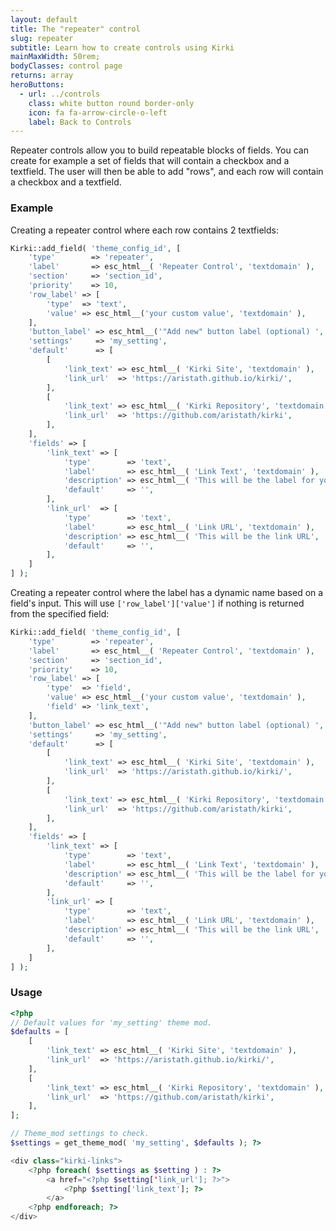 ```yaml
---
layout: default
title: The "repeater" control
slug: repeater
subtitle: Learn how to create controls using Kirki
mainMaxWidth: 50rem;
bodyClasses: control page
returns: array
heroButtons:
  - url: ../controls
    class: white button round border-only
    icon: fa fa-arrow-circle-o-left
    label: Back to Controls
---
```


Repeater controls allow you to build repeatable blocks of fields.
You can create for example a set of fields that will contain a checkbox and a textfield. The user will then be able to add "rows", and each row will contain a checkbox and a textfield.

### Example


Creating a repeater control where each row contains 2 textfields:

```php
Kirki::add_field( 'theme_config_id', [
	'type'        => 'repeater',
	'label'       => esc_html__( 'Repeater Control', 'textdomain' ),
	'section'     => 'section_id',
	'priority'    => 10,
	'row_label' => [
		'type'  => 'text',
		'value' => esc_html__('your custom value', 'textdomain' ),
	],
	'button_label' => esc_html__('"Add new" button label (optional) ', 'textdomain' ),
	'settings'     => 'my_setting',
	'default'      => [
		[
			'link_text' => esc_html__( 'Kirki Site', 'textdomain' ),
			'link_url'  => 'https://aristath.github.io/kirki/',
		],
		[
			'link_text' => esc_html__( 'Kirki Repository', 'textdomain' ),
			'link_url'  => 'https://github.com/aristath/kirki',
		],
	],
	'fields' => [
		'link_text' => [
			'type'        => 'text',
			'label'       => esc_html__( 'Link Text', 'textdomain' ),
			'description' => esc_html__( 'This will be the label for your link', 'textdomain' ),
			'default'     => '',
		],
		'link_url'  => [
			'type'        => 'text',
			'label'       => esc_html__( 'Link URL', 'textdomain' ),
			'description' => esc_html__( 'This will be the link URL', 'textdomain' ),
			'default'     => '',
		],
	]
] );
```

Creating a repeater control where the label has a dynamic name based on a field's input.  This will use `['row_label']['value']` if nothing is returned from the specified field:

```php
Kirki::add_field( 'theme_config_id', [
	'type'        => 'repeater',
	'label'       => esc_html__( 'Repeater Control', 'textdomain' ),
	'section'     => 'section_id',
	'priority'    => 10,
	'row_label' => [
		'type'  => 'field',
		'value' => esc_html__('your custom value', 'textdomain' ),
		'field' => 'link_text',
	],
	'button_label' => esc_html__('"Add new" button label (optional) ', 'textdomain' ),
	'settings'     => 'my_setting',
	'default'      => [
		[
			'link_text' => esc_html__( 'Kirki Site', 'textdomain' ),
			'link_url'  => 'https://aristath.github.io/kirki/',
		],
		[
			'link_text' => esc_html__( 'Kirki Repository', 'textdomain' ),
			'link_url'  => 'https://github.com/aristath/kirki',
		],
	],
	'fields' => [
		'link_text' => [
			'type'        => 'text',
			'label'       => esc_html__( 'Link Text', 'textdomain' ),
			'description' => esc_html__( 'This will be the label for your link', 'textdomain' ),
			'default'     => '',
		],
		'link_url' => [
			'type'        => 'text',
			'label'       => esc_html__( 'Link URL', 'textdomain' ),
			'description' => esc_html__( 'This will be the link URL', 'textdomain' ),
			'default'     => '',
		],
	]
] );
```

### Usage

```php
<?php
// Default values for 'my_setting' theme mod.
$defaults = [
    [
        'link_text' => esc_html__( 'Kirki Site', 'textdomain' ),
		'link_url'  => 'https://aristath.github.io/kirki/',
	],
	[
		'link_text' => esc_html__( 'Kirki Repository', 'textdomain' ),
		'link_url'  => 'https://github.com/aristath/kirki',
	],
];

// Theme_mod settings to check.
$settings = get_theme_mod( 'my_setting', $defaults ); ?>

<div class="kirki-links">
    <?php foreach( $settings as $setting ) : ?>
        <a href="<?php $setting['link_url']; ?>">
            <?php $setting['link_text']; ?>
        </a>
    <?php endforeach; ?>
</div>
```
